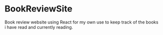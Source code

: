 # BookReviewSite
Book review website using React for my own use to keep track of the books i have read and currently reading.
